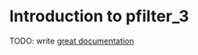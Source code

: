 # Introduction to pfilter_3

TODO: write [great documentation](http://jacobian.org/writing/what-to-write/)
